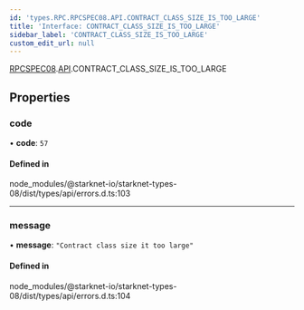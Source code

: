 ```yaml
---
id: 'types.RPC.RPCSPEC08.API.CONTRACT_CLASS_SIZE_IS_TOO_LARGE'
title: 'Interface: CONTRACT_CLASS_SIZE_IS_TOO_LARGE'
sidebar_label: 'CONTRACT_CLASS_SIZE_IS_TOO_LARGE'
custom_edit_url: null
---
```


[RPCSPEC08](../namespaces/types.RPC.RPCSPEC08.md).[API](../namespaces/types.RPC.RPCSPEC08.API.md).CONTRACT_CLASS_SIZE_IS_TOO_LARGE

## Properties

### code

• **code**: `57`

#### Defined in

node_modules/@starknet-io/starknet-types-08/dist/types/api/errors.d.ts:103

---

### message

• **message**: `"Contract class size it too large"`

#### Defined in

node_modules/@starknet-io/starknet-types-08/dist/types/api/errors.d.ts:104
